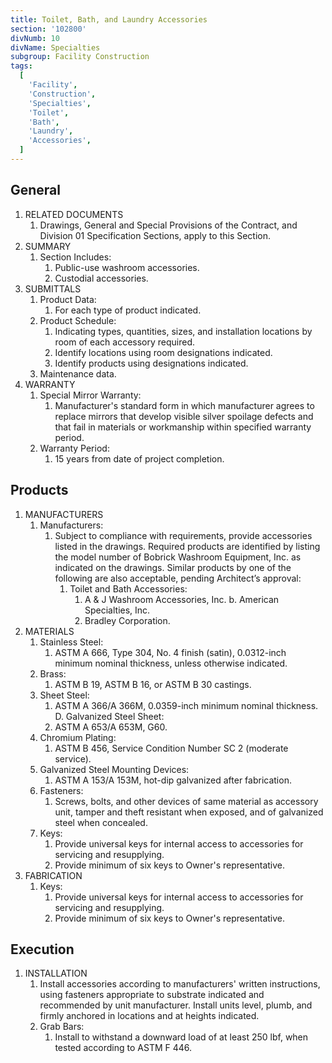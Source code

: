 ```yaml
---
title: Toilet, Bath, and Laundry Accessories
section: '102800'
divNumb: 10
divName: Specialties
subgroup: Facility Construction
tags:
  [
    'Facility',
    'Construction',
    'Specialties',
    'Toilet',
    'Bath',
    'Laundry',
    'Accessories',
  ]
---
```


## General

1. RELATED DOCUMENTS
   1. Drawings, General and Special Provisions of the Contract, and Division 01 Specification Sections, apply to this Section.
2. SUMMARY
   1. Section Includes:
      1. Public-use washroom accessories.
      2. Custodial accessories.
3. SUBMITTALS
   1. Product Data:
      1. For each type of product indicated.
   2. Product Schedule:
      1. Indicating types, quantities, sizes, and installation locations by room of each accessory required.
      2. Identify locations using room designations indicated.
      3. Identify products using designations indicated.
   3. Maintenance data.
4. WARRANTY
   1. Special Mirror Warranty:
      1. Manufacturer's standard form in which manufacturer agrees to replace mirrors that develop visible silver spoilage defects and that fail in materials or workmanship within specified warranty period.
   2. Warranty Period:
      1. 15 years from date of project completion.

## Products

1. MANUFACTURERS
   1. Manufacturers:
      1. Subject to compliance with requirements, provide accessories listed in the drawings. Required products are identified by listing the model number of Bobrick Washroom Equipment, Inc. as indicated on the drawings. Similar products by one of the following are also acceptable, pending Architect’s approval:
         1. Toilet and Bath Accessories:
            1. A & J Washroom Accessories, Inc. b. American Specialties, Inc.
            2. Bradley Corporation.
2. MATERIALS
   1. Stainless Steel:
      1. ASTM A 666, Type 304, No. 4 finish (satin), 0.0312-inch minimum nominal thickness, unless otherwise indicated.
   2. Brass:
      1. ASTM B 19, ASTM B 16, or ASTM B 30 castings.
   3. Sheet Steel:
      1. ASTM A 366/A 366M, 0.0359-inch minimum nominal thickness. D. Galvanized Steel Sheet:
      2. ASTM A 653/A 653M, G60.
   4. Chromium Plating:
      1. ASTM B 456, Service Condition Number SC 2 (moderate service).
   5. Galvanized Steel Mounting Devices:
      1. ASTM A 153/A 153M, hot-dip galvanized after fabrication.
   6. Fasteners:
      1. Screws, bolts, and other devices of same material as accessory unit, tamper and theft resistant when exposed, and of galvanized steel when concealed.
   7. Keys:
      1. Provide universal keys for internal access to accessories for servicing and resupplying.
      2. Provide minimum of six keys to Owner's representative.
3. FABRICATION
   1. Keys:
      1. Provide universal keys for internal access to accessories for servicing and resupplying.
      2. Provide minimum of six keys to Owner's representative.

## Execution

1. INSTALLATION
   1. Install accessories according to manufacturers' written instructions, using fasteners appropriate to substrate indicated and recommended by unit manufacturer. Install units level, plumb, and firmly anchored in locations and at heights indicated.
   2. Grab Bars:
      1. Install to withstand a downward load of at least 250 lbf, when tested according to ASTM F 446.
